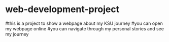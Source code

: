 # web-development-project
#this is a project to show a webpage about my KSU journey
#you can open my webpage online
#you can navigate through my personal stories and see my journey
